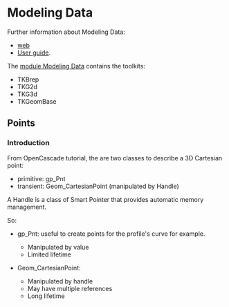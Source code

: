 # Modeling Data
Further information about Modeling Data:
- [web](https://dev.opencascade.org/about/modeling_data)
- [User guide](https://dev.opencascade.org/doc/overview/html/occt_user_guides__modeling_data.html).

The [module Modeling Data](https://dev.opencascade.org/doc/refman/html/module_modelingdata.html) contains the toolkits:
- TKBrep
- TKG2d
- TKG3d
- TKGeomBase


## Points
### Introduction
From OpenCascade tutorial, the are two classes to describe a 3D Cartesian point:
- primitive: gp_Pnt
- transient: Geom_CartesianPoint (manipulated by Handle)

A Handle is a class of Smart Pointer that provides automatic memory management.

So:
- gp_Pnt: useful to create points for the profile's curve for example.
    - Manipulated by value
    - Limited lifetime

- Geom_CartesianPoint:
    - Manipulated by handle
    - May have multiple references
    - Long lifetime
